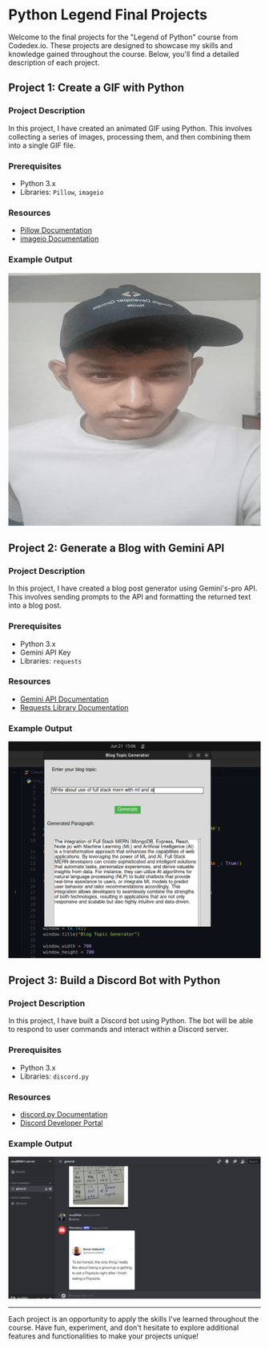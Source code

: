 # Python Legend Final Projects

Welcome to the final projects for the "Legend of Python" course from Codedex.io. These projects are designed to showcase my skills and knowledge gained throughout the course. Below, you'll find a detailed description of each project.

## Project 1: Create a GIF with Python

### Project Description

In this project, I have created an animated GIF using Python. This involves collecting a series of images, processing them, and then combining them into a single GIF file.

### Prerequisites

- Python 3.x
- Libraries: `Pillow`, `imageio`

### Resources

- [Pillow Documentation](https://pillow.readthedocs.io/en/stable/)
- [imageio Documentation](https://imageio.readthedocs.io/en/stable/)

### Example Output

![GIF Example](anuj.gif)

## Project 2: Generate a Blog with Gemini API

### Project Description

In this project, I have created a blog post generator using Gemini's-pro API. This involves sending prompts to the API and formatting the returned text into a blog post.

### Prerequisites

- Python 3.x
- Gemini API Key
- Libraries: `requests`

### Resources

- [Gemini API Documentation](https://aistudio.google.com/app/apikey)
- [Requests Library Documentation](https://docs.python-requests.org/en/master/)

### Example Output

![Blog Example](blog_generator.png)


## Project 3: Build a Discord Bot with Python

### Project Description

In this project, I have built a Discord bot using Python. The bot will be able to respond to user commands and interact within a Discord server.

### Prerequisites

- Python 3.x
- Libraries: `discord.py`

### Resources

- [discord.py Documentation](https://discordpy.readthedocs.io/en/stable/)
- [Discord Developer Portal](https://discord.com/developers/docs/intro)

### Example Output

![Discord Bot Example](discord.png)

---

Each project is an opportunity to apply the skills I've learned throughout the course. Have fun, experiment, and don't hesitate to explore additional features and functionalities to make your projects unique!
